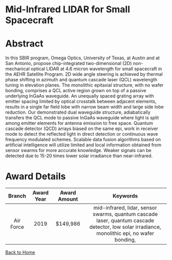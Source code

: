 
Mid-Infrared LIDAR for Small Spacecraft
=======================================

# Abstract


In this SBIR program, Omega Optics, University of Texas, at Austin and at San Antonio, propose chip-integrated two-dimensional (2D) non-mechanical optical LIDAR at 4.6 micron wavelength for small spacecraft in the AEHR Satellite Program. 2D wide angle steering is achieved by thermal phase shifting in azimuth and quantum cascade laser (QCL) wavelength tuning in elevation planes. The monolithic epitaxial structure, with no wafer bonding, comprises a QCL active region grown on top of a passive underlying InGaAs waveguide. An unequally spaced grating array with emitter spacing limited by optical crosstalk between adjacent elements, results in a single far field lobe with narrow beam width and large side lobe reduction. Our demonstrated dual waveguide structure, adiabatically transfers the QCL mode to passive InGaAs waveguide where light is split among emitter elements for antenna emission to free space. Quantum cascade detector (QCD) arrays biased on the same epi, work in receiver mode to detect the reflected light in direct detection or continuous wave frequency modulated schemes. Scalable data fusion algorithms based on artificial intelligence will utilize limited and local information obtained from sensor swarms for more accurate knowledge. Weaker signals can be detected due to 15-20 times lower solar irradiance than near-infrared.  

# Award Details

|Branch|Award Year|Award Amount|Keywords|
| :---: | :---: | :---: | :---: |
|Air Force|2019|$149,986|mid-infrared, lidar, sensor swarms, quantum cascade laser, quantum cascade detector, low solar irradiance, monolithic epi, no wafer bonding, |
  
  


[Back to Home](https://github.com/chrischow/dod_sbir_awards/Reports/DJ/#1444)